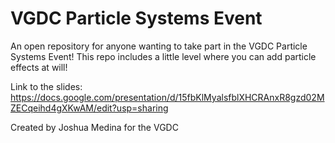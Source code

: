 # VGDC Particle Systems Event

An open repository for anyone wanting to take part in the VGDC Particle Systems Event! This repo includes a little level where you can add particle effects at will!

Link to the slides:
https://docs.google.com/presentation/d/15fbKlMyalsfblXHCRAnxR8gzd02MZECqeihd4gXKwAM/edit?usp=sharing

Created by Joshua Medina for the VGDC
